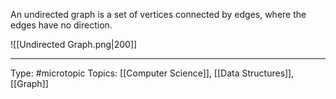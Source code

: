 An undirected graph is a set of vertices connected by edges, where the edges have no direction.

![[Undirected Graph.png|200]]

___
Type: #microtopic 
Topics: [[Computer Science]], [[Data Structures]], [[Graph]]

